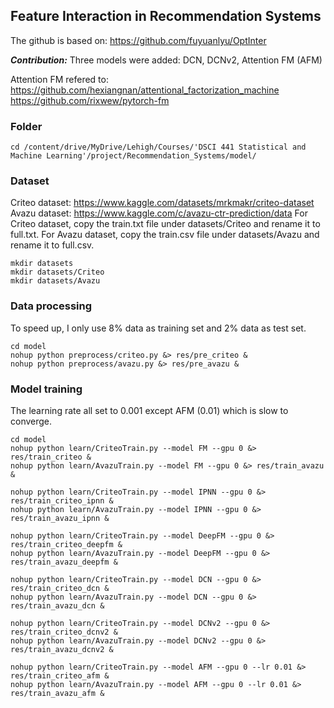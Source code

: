 ## Feature Interaction in Recommendation Systems

The github is based on:
https://github.com/fuyuanlyu/OptInter

***Contribution:*** Three models were added: DCN, DCNv2, Attention FM (AFM)

Attention FM refered to: 
https://github.com/hexiangnan/attentional_factorization_machine
https://github.com/rixwew/pytorch-fm

### Folder
```
cd /content/drive/MyDrive/Lehigh/Courses/'DSCI 441 Statistical and Machine Learning'/project/Recommendation_Systems/model/
```

### Dataset
Criteo dataset: https://www.kaggle.com/datasets/mrkmakr/criteo-dataset
Avazu dataset: https://www.kaggle.com/c/avazu-ctr-prediction/data
For Criteo dataset, copy the train.txt file under datasets/Criteo and rename it to full.txt.
For Avazu dataset, copy the train.csv file under datasets/Avazu and rename it to full.csv.

```
mkdir datasets
mkdir datasets/Criteo
mkdir datasets/Avazu
```

### Data processing
To speed up, I only use 8% data as training set and 2% data as test set.

```
cd model
nohup python preprocess/criteo.py &> res/pre_criteo &
nohup python preprocess/avazu.py &> res/pre_avazu &
```

### Model training
The learning rate all set to 0.001 except AFM (0.01) which is slow to converge.

```
cd model
nohup python learn/CriteoTrain.py --model FM --gpu 0 &> res/train_criteo &
nohup python learn/AvazuTrain.py --model FM --gpu 0 &> res/train_avazu &

nohup python learn/CriteoTrain.py --model IPNN --gpu 0 &> res/train_criteo_ipnn &
nohup python learn/AvazuTrain.py --model IPNN --gpu 0 &> res/train_avazu_ipnn &

nohup python learn/CriteoTrain.py --model DeepFM --gpu 0 &> res/train_criteo_deepfm &
nohup python learn/AvazuTrain.py --model DeepFM --gpu 0 &> res/train_avazu_deepfm &

nohup python learn/CriteoTrain.py --model DCN --gpu 0 &> res/train_criteo_dcn &
nohup python learn/AvazuTrain.py --model DCN --gpu 0 &> res/train_avazu_dcn &

nohup python learn/CriteoTrain.py --model DCNv2 --gpu 0 &> res/train_criteo_dcnv2 &
nohup python learn/AvazuTrain.py --model DCNv2 --gpu 0 &> res/train_avazu_dcnv2 &

nohup python learn/CriteoTrain.py --model AFM --gpu 0 --lr 0.01 &> res/train_criteo_afm &
nohup python learn/AvazuTrain.py --model AFM --gpu 0 --lr 0.01 &> res/train_avazu_afm &

```
